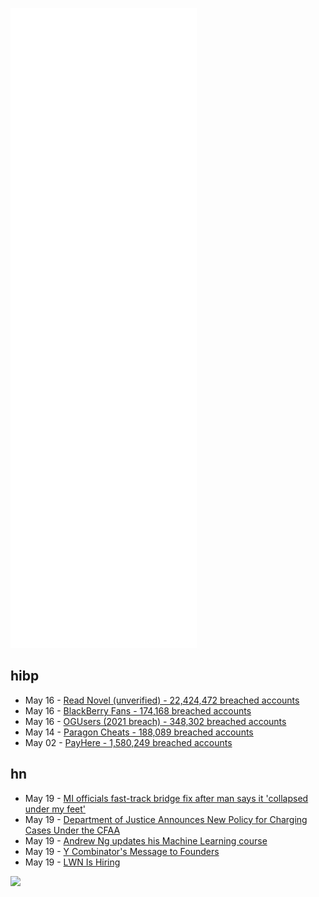![Metrics](https://raw.githubusercontent.com/phixion/phixion/master/metrics.svg)

## hibp

<!--
for https://github.com/phixion/phixion/blob/main/.github/workflows/feeds.yml
-->
<!--START_SECTION:haveibeenpwnd-->
- May 16 - [Read Novel (unverified) - 22,424,472 breached accounts](https://haveibeenpwned.com/PwnedWebsites#ReadNovel)
- May 16 - [BlackBerry Fans - 174,168 breached accounts](https://haveibeenpwned.com/PwnedWebsites#BlackBerryFans)
- May 16 - [OGUsers (2021 breach) - 348,302 breached accounts](https://haveibeenpwned.com/PwnedWebsites#OGUsers2021)
- May 14 - [Paragon Cheats - 188,089 breached accounts](https://haveibeenpwned.com/PwnedWebsites#ParagonCheats)
- May 02 - [PayHere - 1,580,249 breached accounts](https://haveibeenpwned.com/PwnedWebsites#PayHere)
<!--END_SECTION:haveibeenpwnd-->

## hn

<!--
for https://github.com/phixion/phixion/blob/main/.github/workflows/feeds.yml
-->
<!--START_SECTION:hn-->
- May 19 - [MI officials fast-track bridge fix after man says it 'collapsed under my feet'](https://www.detroitnews.com/story/news/local/detroit-city/2022/05/15/man-says-fell-through-pedestrian-bridge-lodge-freeway-detroit/9787488002/)
- May 19 - [Department of Justice Announces New Policy for Charging Cases Under the CFAA](https://www.justice.gov/opa/pr/department-justice-announces-new-policy-charging-cases-under-computer-fraud-and-abuse-act)
- May 19 - [Andrew Ng updates his Machine Learning course](https://www.deeplearning.ai/program/machine-learning-specialization/)
- May 19 - [Y Combinator's Message to Founders](https://twitter.com/refsrc/status/1527238287471292417)
- May 19 - [LWN Is Hiring](https://lwn.net/Articles/895695/)
<!--END_SECTION:hn-->

<!--
for https://yhype.me
-->
![](https://hit.yhype.me/github/profile?user_id=13013670)
